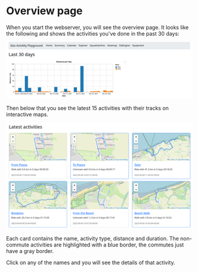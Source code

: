 # Overview page

When you start the webserver, you will see the overview page. It looks like the following and shows the activities you've done in the past 30 days:

![](overview-plot.png)

Then below that you see the latest 15 activities with their tracks on interactive maps.

![](overview-maps.png)

Each card contains the name, activity type, distance and duration. The non-commute activities are highlighted with a blue border, the commutes just have a gray border.

Click on any of the names and you will see the details of that activity.